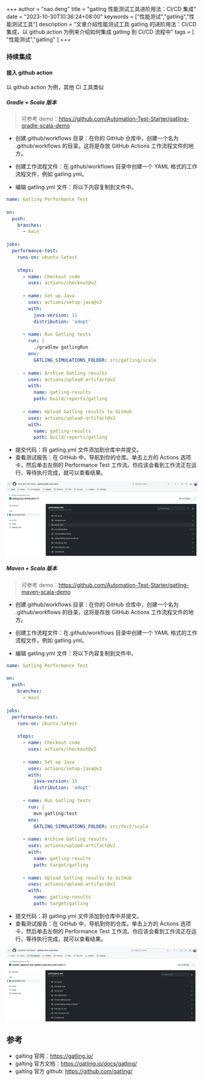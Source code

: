 +++
author = "nao.deng"
title = "gatling 性能测试工具进阶用法：CI/CD 集成"
date = "2023-10-30T10:36:24+08:00"
keywords = ["性能测试","gatling","性能测试工具"]
description = "文章介绍性能测试工具 gatling 的进阶用法：CI/CD 集成，以 github action 为例来介绍如何集成 gatling 到 CI/CD 流程中"
tags = [
"性能测试","gatling"
]
+++

### 持续集成

#### 接入 github action

以 github action 为例，其他 CI 工具类似

##### Gradle + Scala 版本

> 可参考 demo：<https://github.com/Automation-Test-Starter/gatling-gradle-scala-demo>

- 创建.github/workflows 目录：在你的 GitHub 仓库中，创建一个名为 .github/workflows 的目录。这将是存放 GitHub Actions 工作流程文件的地方。

- 创建工作流程文件：在.github/workflows 目录中创建一个 YAML 格式的工作流程文件，例如 gatling.yml。
- 编辑 gatling.yml 文件：将以下内容复制到文件中。

```yaml
name: Gatling Performance Test

on:
  push:
    branches:
      - main

jobs:
  performance-test:
    runs-on: ubuntu-latest

    steps:
      - name: Checkout code
        uses: actions/checkout@v2

      - name: Set up Java
        uses: actions/setup-java@v2
        with:
          java-version: 11
          distribution: 'adopt'

      - name: Run Gatling tests
        run: |
          ./gradlew gatlingRun
        env:
          GATLING_SIMULATIONS_FOLDER: src/gatling/scala

      - name: Archive Gatling results
        uses: actions/upload-artifact@v2
        with:
          name: gatling-results
          path: build/reports/gatling

      - name: Upload Gatling results to GitHub
        uses: actions/upload-artifact@v2
        with:
          name: gatling-results
          path: build/reports/gatling
```

- 提交代码：将 gatling.yml 文件添加到仓库中并提交。
- 查看测试报告：在 GitHub 中，导航到你的仓库。单击上方的 Actions 选项卡，然后单击左侧的 Performance Test 工作流。你应该会看到工作流正在运行，等待执行完成，就可以查看结果。

![readme-github-action-gradle](https://github.com/Automation-Test-Starter/Gatling-Performance-Test-starter/raw/main/readme-pic/readme-github-action-gradle.png)

##### Maven + Scala 版本

> 可参考 demo：<https://github.com/Automation-Test-Starter/gatling-maven-scala-demo>

- 创建.github/workflows 目录：在你的 GitHub 仓库中，创建一个名为 .github/workflows 的目录。这将是存放 GitHub Actions 工作流程文件的地方。

- 创建工作流程文件：在.github/workflows 目录中创建一个 YAML 格式的工作流程文件，例如 gatling.yml。
- 编辑 gatling.yml 文件：将以下内容复制到文件中。

```yaml
name: Gatling Performance Test

on:
  push:
    branches:
      - main

jobs:
  performance-test:
    runs-on: ubuntu-latest

    steps:
      - name: Checkout code
        uses: actions/checkout@v2

      - name: Set up Java
        uses: actions/setup-java@v2
        with:
          java-version: 11
          distribution: 'adopt'

      - name: Run Gatling tests
        run: |
          mvn gatling:test
        env:
          GATLING_SIMULATIONS_FOLDER: src/test/scala

      - name: Archive Gatling results
        uses: actions/upload-artifact@v2
        with:
          name: gatling-results
          path: target/gatling

      - name: Upload Gatling results to GitHub
        uses: actions/upload-artifact@v2
        with:
          name: gatling-results
          path: target/gatling
```

- 提交代码：将 gatling.yml 文件添加到仓库中并提交。
- 查看测试报告：在 GitHub 中，导航到你的仓库。单击上方的 Actions 选项卡，然后单击左侧的 Performance Test 工作流。你应该会看到工作流正在运行，等待执行完成，就可以查看结果。

![readme-github-action-maven](https://github.com/Automation-Test-Starter/Gatling-Performance-Test-starter/raw/main/readme-pic/readme-github-action-maven.png)


## 参考

- galting 官网：<https://gatling.io/>
- galting 官方文档：<https://gatling.io/docs/gatling/>
- galting 官方 github: <https://github.com/gatling/>